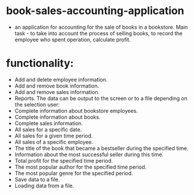# book-sales-accounting-application
- an application for accounting for the sale of books in a bookstore. Main task - to take into account the process of selling books, to record the employee who spent operation, calculate profit.
# functionality:
  * Add and delete employee information.
  * Add and remove book information.
  * Add and remove sales information.
  * Reports. The data can be output to the screen or to a file depending on the selection
  user:
  * Complete information about bookstore employees.
  * Complete information about books.
  * Complete sales information.
  * All sales for a specific date.
  * All sales for a given time period.
  * All sales of a specific employee.
  *  The title of the book that became a bestseller during the specified time.
  * Information about the most successful seller during this time.
  * Total profit for the specified time period.
  * The most popular author for the specified time period.
  * The most popular genre for the specified period.
  * Save data to a file.
  * Loading data from a file.

